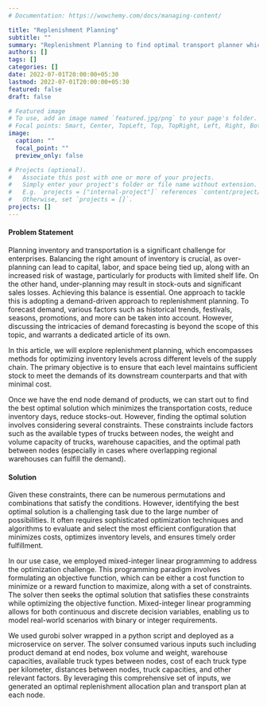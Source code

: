```yaml
---
# Documentation: https://wowchemy.com/docs/managing-content/

title: "Replenishment Planning"
subtitle: ""
summary: "Replenishment Planning to find optimal transport planner which minimizes the transportation costs, reduce inventory days, reduce stocks-out"
authors: []
tags: []
categories: []
date: 2022-07-01T20:00:00+05:30
lastmod: 2022-07-01T20:00:00+05:30
featured: false
draft: false

# Featured image
# To use, add an image named `featured.jpg/png` to your page's folder.
# Focal points: Smart, Center, TopLeft, Top, TopRight, Left, Right, BottomLeft, Bottom, BottomRight.
image:
  caption: ""
  focal_point: ""
  preview_only: false

# Projects (optional).
#   Associate this post with one or more of your projects.
#   Simply enter your project's folder or file name without extension.
#   E.g. `projects = ["internal-project"]` references `content/project/deep-learning/index.md`.
#   Otherwise, set `projects = []`.
projects: []
---
```


#### Problem Statement
Planning inventory and transportation is a significant challenge for enterprises. Balancing the right amount of inventory is crucial, as over-planning can lead to capital, labor, and space being tied up, along with an increased risk of wastage, particularly for products with limited shelf life. On the other hand, under-planning may result in stock-outs and significant sales losses. Achieving this balance is essential. One approach to tackle this is adopting a demand-driven approach to replenishment planning. To forecast demand, various factors such as historical trends, festivals, seasons, promotions, and more can be taken into account. However, discussing the intricacies of demand forecasting is beyond the scope of this topic, and warrants a dedicated article of its own.

In this article, we will explore replenishment planning, which encompasses methods for optimizing inventory levels across different levels of the supply chain. The primary objective is to ensure that each level maintains sufficient stock to meet the demands of its downstream counterparts and that with minimal cost.

Once we have the end node demand of products, we can start out to find the best optimal solution which minimizes the transportation costs, reduce inventory days, reduce stocks-out. However, finding the optimal solution involves considering several constraints. These constraints include factors such as the available types of trucks between nodes, the weight and volume capacity of trucks, warehouse capacities, and the optimal path between nodes (especially in cases where overlapping regional warehouses can fulfill the demand).

#### Solution
Given these constraints, there can be numerous permutations and combinations that satisfy the conditions. However, identifying the best optimal solution is a challenging task due to the large number of possibilities. It often requires sophisticated optimization techniques and algorithms to evaluate and select the most efficient configuration that minimizes costs, optimizes inventory levels, and ensures timely order fulfillment.

In our use case, we employed mixed-integer linear programming to address the optimization challenge. This programming paradigm involves formulating an objective function, which can be either a cost function to minimize or a reward function to maximize, along with a set of constraints. The solver then seeks the optimal solution that satisfies these constraints while optimizing the objective function. Mixed-integer linear programming allows for both continuous and discrete decision variables, enabling us to model real-world scenarios with binary or integer requirements.

We used gurobi solver wrapped in a python script and deployed as a microservice on server. The solver consumed various inputs such including product demand at end nodes, box volume and weight, warehouse capacities, available truck types between nodes, cost of each truck type per kilometer, distances between nodes, truck capacities, and other relevant factors. By leveraging this comprehensive set of inputs, we generated an optimal replenishment allocation plan and transport plan at each node.
